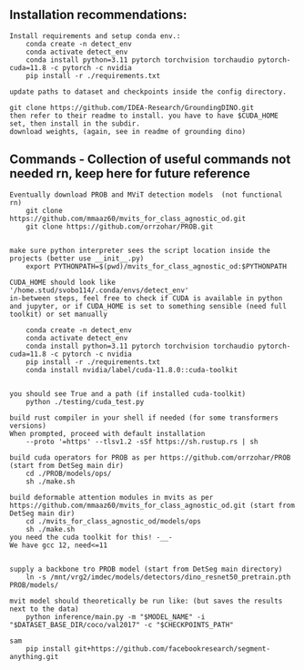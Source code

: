 
## Installation recommendations:
    Install requirements and setup conda env.:
        conda create -n detect_env 
        conda activate detect_env
        conda install python=3.11 pytorch torchvision torchaudio pytorch-cuda=11.8 -c pytorch -c nvidia 
        pip install -r ./requirements.txt 

    update paths to dataset and checkpoints inside the config directory. 

    git clone https://github.com/IDEA-Research/GroundingDINO.git
    then refer to their readme to install. you have to have $CUDA_HOME set, then install in the subdir. 
    download weights, (again, see in readme of grounding dino)




## Commands - Collection of useful commands not needed rn, keep here for future reference

    Eventually download PROB and MViT detection models  (not functional rn)
        git clone https://github.com/mmaaz60/mvits_for_class_agnostic_od.git 
        git clone https://github.com/orrzohar/PROB.git


    make sure python interpreter sees the script location inside the projects (better use __init__.py)
        export PYTHONPATH=$(pwd)/mvits_for_class_agnostic_od:$PYTHONPATH

    CUDA_HOME should look like '/home.stud/svobo114/.conda/envs/detect_env'
    in-between steps, feel free to check if CUDA is available in python and jupyter, or if CUDA_HOME is set to something sensible (need full toolkit) or set manually

        conda create -n detect_env 
        conda activate detect_env
        conda install python=3.11 pytorch torchvision torchaudio pytorch-cuda=11.8 -c pytorch -c nvidia 
        pip install -r ./requirements.txt 
        conda install nvidia/label/cuda-11.8.0::cuda-toolkit


    you should see True and a path (if installed cuda-toolkit)
        python ./testing/cuda_test.py 

    build rust compiler in your shell if needed (for some transformers versions)
    When prompted, proceed with default installation
        --proto '=https' --tlsv1.2 -sSf https://sh.rustup.rs | sh 

    build cuda operators for PROB as per https://github.com/orrzohar/PROB (start from DetSeg main dir)
        cd ./PROB/models/ops/
        sh ./make.sh

    build deformable attention modules in mvits as per https://github.com/mmaaz60/mvits_for_class_agnostic_od.git (start from DetSeg main dir)
        cd ./mvits_for_class_agnostic_od/models/ops
        sh ./make.sh 
    you need the cuda toolkit for this! -__-
    We have gcc 12, need<=11


    supply a backbone tro PROB model (start from DetSeg main directory)
        ln -s /mnt/vrg2/imdec/models/detectors/dino_resnet50_pretrain.pth PROB/models/

    mvit model should theoretically be run like: (but saves the results next to the data)
        python inference/main.py -m "$MODEL_NAME" -i "$DATASET_BASE_DIR/coco/val2017" -c "$CHECKPOINTS_PATH"

    sam
        pip install git+https://github.com/facebookresearch/segment-anything.git


